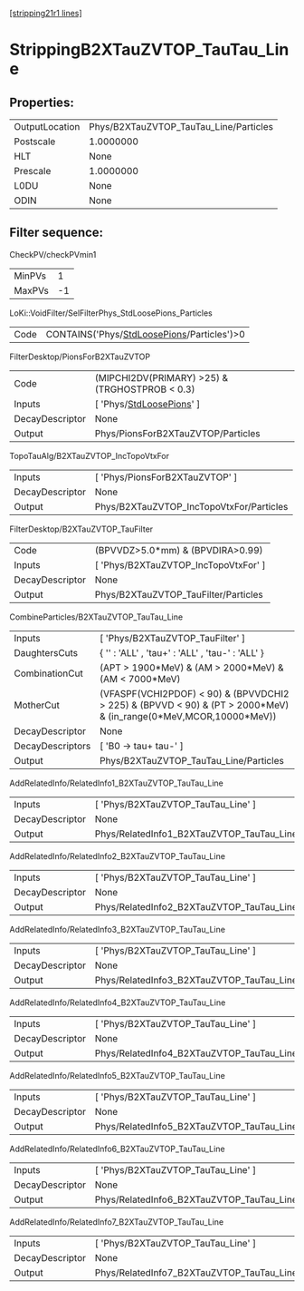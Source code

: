 [[stripping21r1 lines]](./stripping21r1-index)

# StrippingB2XTauZVTOP_TauTau_Line

## Properties:

|                |                                        |
|----------------|----------------------------------------|
| OutputLocation | Phys/B2XTauZVTOP_TauTau_Line/Particles |
| Postscale      | 1.0000000                              |
| HLT            | None                                   |
| Prescale       | 1.0000000                              |
| L0DU           | None                                   |
| ODIN           | None                                   |

## Filter sequence:

CheckPV/checkPVmin1

|        |     |
|--------|-----|
| MinPVs | 1   |
| MaxPVs | -1  |

LoKi::VoidFilter/SelFilterPhys_StdLoosePions_Particles

|      |                                                                                              |
|------|----------------------------------------------------------------------------------------------|
| Code | CONTAINS('Phys/[StdLoosePions](./stripping21r1-commonparticles-stdloosepions)/Particles')\>0 |

FilterDesktop/PionsForB2XTauZVTOP

|                 |                                                                             |
|-----------------|-----------------------------------------------------------------------------|
| Code            | (MIPCHI2DV(PRIMARY) \>25) & (TRGHOSTPROB \< 0.3)                            |
| Inputs          | [ 'Phys/[StdLoosePions](./stripping21r1-commonparticles-stdloosepions)' ] |
| DecayDescriptor | None                                                                        |
| Output          | Phys/PionsForB2XTauZVTOP/Particles                                          |

TopoTauAlg/B2XTauZVTOP_IncTopoVtxFor

|                 |                                          |
|-----------------|------------------------------------------|
| Inputs          | [ 'Phys/PionsForB2XTauZVTOP' ]         |
| DecayDescriptor | None                                     |
| Output          | Phys/B2XTauZVTOP_IncTopoVtxFor/Particles |

FilterDesktop/B2XTauZVTOP_TauFilter

|                 |                                        |
|-----------------|----------------------------------------|
| Code            | (BPVVDZ\>5.0\*mm) & (BPVDIRA\>0.99)    |
| Inputs          | [ 'Phys/B2XTauZVTOP_IncTopoVtxFor' ] |
| DecayDescriptor | None                                   |
| Output          | Phys/B2XTauZVTOP_TauFilter/Particles   |

CombineParticles/B2XTauZVTOP_TauTau_Line

|                  |                                                                                                                         |
|------------------|-------------------------------------------------------------------------------------------------------------------------|
| Inputs           | [ 'Phys/B2XTauZVTOP_TauFilter' ]                                                                                      |
| DaughtersCuts    | { '' : 'ALL' , 'tau+' : 'ALL' , 'tau-' : 'ALL' }                                                                        |
| CombinationCut   | (APT \> 1900\*MeV) & (AM \> 2000\*MeV) & (AM \< 7000\*MeV)                                                              |
| MotherCut        | (VFASPF(VCHI2PDOF) \< 90) & (BPVVDCHI2 \> 225) & (BPVVD \< 90) & (PT \> 2000\*MeV) & (in_range(0\*MeV,MCOR,10000\*MeV)) |
| DecayDescriptor  | None                                                                                                                    |
| DecayDescriptors | [ 'B0 -\> tau+ tau-' ]                                                                                                |
| Output           | Phys/B2XTauZVTOP_TauTau_Line/Particles                                                                                  |

AddRelatedInfo/RelatedInfo1_B2XTauZVTOP_TauTau_Line

|                 |                                                     |
|-----------------|-----------------------------------------------------|
| Inputs          | [ 'Phys/B2XTauZVTOP_TauTau_Line' ]                |
| DecayDescriptor | None                                                |
| Output          | Phys/RelatedInfo1_B2XTauZVTOP_TauTau_Line/Particles |

AddRelatedInfo/RelatedInfo2_B2XTauZVTOP_TauTau_Line

|                 |                                                     |
|-----------------|-----------------------------------------------------|
| Inputs          | [ 'Phys/B2XTauZVTOP_TauTau_Line' ]                |
| DecayDescriptor | None                                                |
| Output          | Phys/RelatedInfo2_B2XTauZVTOP_TauTau_Line/Particles |

AddRelatedInfo/RelatedInfo3_B2XTauZVTOP_TauTau_Line

|                 |                                                     |
|-----------------|-----------------------------------------------------|
| Inputs          | [ 'Phys/B2XTauZVTOP_TauTau_Line' ]                |
| DecayDescriptor | None                                                |
| Output          | Phys/RelatedInfo3_B2XTauZVTOP_TauTau_Line/Particles |

AddRelatedInfo/RelatedInfo4_B2XTauZVTOP_TauTau_Line

|                 |                                                     |
|-----------------|-----------------------------------------------------|
| Inputs          | [ 'Phys/B2XTauZVTOP_TauTau_Line' ]                |
| DecayDescriptor | None                                                |
| Output          | Phys/RelatedInfo4_B2XTauZVTOP_TauTau_Line/Particles |

AddRelatedInfo/RelatedInfo5_B2XTauZVTOP_TauTau_Line

|                 |                                                     |
|-----------------|-----------------------------------------------------|
| Inputs          | [ 'Phys/B2XTauZVTOP_TauTau_Line' ]                |
| DecayDescriptor | None                                                |
| Output          | Phys/RelatedInfo5_B2XTauZVTOP_TauTau_Line/Particles |

AddRelatedInfo/RelatedInfo6_B2XTauZVTOP_TauTau_Line

|                 |                                                     |
|-----------------|-----------------------------------------------------|
| Inputs          | [ 'Phys/B2XTauZVTOP_TauTau_Line' ]                |
| DecayDescriptor | None                                                |
| Output          | Phys/RelatedInfo6_B2XTauZVTOP_TauTau_Line/Particles |

AddRelatedInfo/RelatedInfo7_B2XTauZVTOP_TauTau_Line

|                 |                                                     |
|-----------------|-----------------------------------------------------|
| Inputs          | [ 'Phys/B2XTauZVTOP_TauTau_Line' ]                |
| DecayDescriptor | None                                                |
| Output          | Phys/RelatedInfo7_B2XTauZVTOP_TauTau_Line/Particles |
